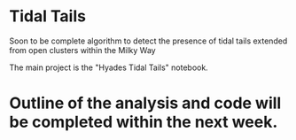 # Tidal Tails
Soon to be complete algorithm to detect the presence of tidal tails extended from open clusters within the Milky Way

The main project is the "Hyades Tidal Tails" notebook.

# Outline of the analysis and code will be completed within the next week.






